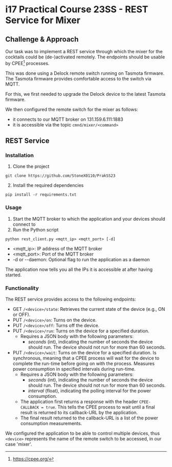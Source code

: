 # i17 Practical Course 23SS - REST Service for Mixer
## Challenge & Approach
Our task was to implement a REST service through which the mixer for the cocktails could be (de-)activated remotely.
The endpoints should be usable by CPEE[^1] processes.
[^1]: https://cpee.org/

This was done using a Delock remote switch running on Tasmota firmware.
The Tasmota firmware provides comfortable access to the switch via MQTT.

For this, we first needed to upgrade the Delock device to the latest Tasmota firmware.

We then configured the remote switch for the mixer as follows:
- it connects to our MQTT broker on 131.159.6.111:1883
- it is accessible via the topic `cmnd/mixer/<command>`

## REST Service
### Installation
1. Clone the project
```
git clone https://github.com/StoneX0110/PrakSS23
```
2. Install the required dependencies
```
pip install -r requirements.txt
```
### Usage
1. Start the MQTT broker to which the application and your devices should connect to
2. Run the Python script
```
python rest_client.py <mqtt_ip> <mqtt_port> [-d]
```
- <mqtt_ip>: IP address of the MQTT broker
- <mqtt_port>: Port of the MQTT broker
- -d or --daemon: Optional flag to run the application as a daemon
  
The application now tells you all the IPs it is accessible at after having started.

### Functionality
The REST service provides access to the following endpoints:
- GET `/<device>/state`: Retrieves the current state of the device (e.g., ON or OFF).
- PUT `/<device>/on`: Turns on the device.
- PUT `/<device>/off`: Turns off the device.
- PUT `/<device>/run`: Turns on the device for a specified duration.
  - Requires a JSON body with the following parameters:
      - *seconds* (int), indicating the number of seconds the device should run.
      The device should not run for more than 60 seconds.
- PUT `/<device>/wait`: Turns on the device for a specified duration. Is synchronous, meaning that a CPEE process will wait for the device to complete the run-time before going on with the process.
  Measures power consumption in specified intervals during run-time.
  - Requires a JSON body with the following parameters:
    - *seconds* (int), indicating the number of seconds the device should run.
    The device should not run for more than 60 seconds.
    - *interval* (float), indicating the polling interval for the power consumption.
  - The application first returns a response with the header `CPEE-CALLBACK = true`. This tells the CPEE process to wait until a final result is returned to its callback-URL by the application.
  - The final result returned to the callback-URL is a list of the power consumption measurements.

We configured the application to be able to control multiple devices, thus `<device>` represents the name of the remote switch to be accessed, in our case 'mixer'.
